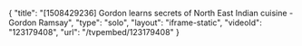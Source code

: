 {
    "title": "[1508429236] Gordon learns secrets of North East Indian cuisine - Gordon Ramsay",
    "type": "solo",
    "layout": "iframe-static",
    "videoId": "123179408",
    "url": "\/tvpembed\/123179408"
}